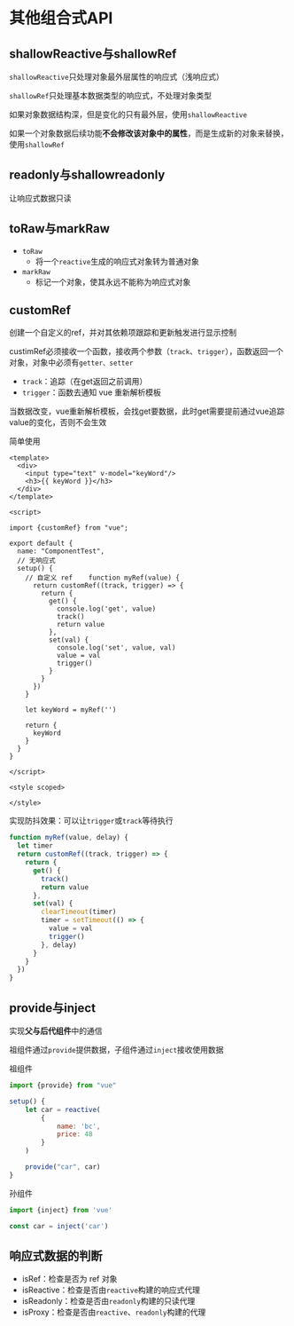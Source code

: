 # 其他组合式API

## shallowReactive与shallowRef

`shallowReactive`只处理对象最外层属性的响应式（浅响应式）

`shallowRef`只处理基本数据类型的响应式，不处理对象类型

如果对象数据结构深，但是变化的只有最外层，使用`shallowReactive`

如果一个对象数据后续功能**不会修改该对象中的属性**，而是生成新的对象来替换，使用`shallowRef`

## readonly与shallowreadonly

让响应式数据只读

## toRaw与markRaw

- `toRaw`
	- 将一个`reactive`生成的响应式对象转为普通对象
- `markRaw`
	- 标记一个对象，使其永远不能称为响应式对象

## customRef

创建一个自定义的ref，并对其依赖项跟踪和更新触发进行显示控制

custimRef必须接收一个函数，接收两个参数（`track`、`trigger`），函数返回一个对象，对象中必须有`getter、setter`

- `track`：追踪（在get返回之前调用）
- `trigger`：函数去通知 vue 重新解析模板

当数据改变，vue重新解析模板，会找get要数据，此时get需要提前通过vue追踪value的变化，否则不会生效

简单使用

```vue
<template>  
  <div>  
    <input type="text" v-model="keyWord"/>  
    <h3>{{ keyWord }}</h3>  
  </div>  
</template>  
  
<script>  
  
import {customRef} from "vue";  
  
export default {  
  name: "ComponentTest",  
  // 无响应式  
  setup() {  
    // 自定义 ref    function myRef(value) {  
      return customRef((track, trigger) => {  
        return {  
          get() {  
            console.log('get', value)  
            track()  
            return value  
          },  
          set(val) {  
            console.log('set', value, val)  
            value = val  
            trigger()  
          }  
        }  
      })  
    }  
  
    let keyWord = myRef('')  
  
    return {  
      keyWord  
    }  
  }  
}  
  
</script>  
  
<style scoped>  
  
</style>
```


实现防抖效果：可以让`trigger`或`track`等待执行

```js
function myRef(value, delay) {  
  let timer  
  return customRef((track, trigger) => {  
    return {  
      get() {  
        track()  
        return value  
      },  
      set(val) {  
        clearTimeout(timer)  
        timer = setTimeout(() => {  
          value = val  
          trigger()  
        }, delay)  
      }  
    }  
  })  
}
```


## provide与inject

实现**父与后代组件**中的通信

祖组件通过`provide`提供数据，子组件通过`inject`接收使用数据

祖组件

```js
import {provide} from "vue"

setup() {
	let car = reactive(
		{
			name: 'bc',
			price: 48
		}
	)

	provide("car", car)
}
```

孙组件

```js
import {inject} from 'vue'

const car = inject('car')
```


## 响应式数据的判断

- isRef：检查是否为 ref 对象
- isReactive：检查是否由`reactive`构建的响应式代理
- isReadonly：检查是否由`readonly`构建的只读代理
- isProxy：检查是否由`reactive`、`readonly`构建的代理

